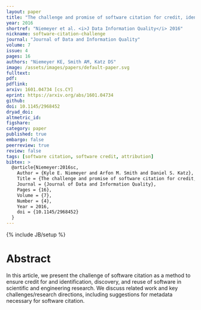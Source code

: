 ```yaml
---
layout: paper
title: "The challenge and promise of software citation for credit, identification, discovery, and reuse"
year: 2016
shortref: "Niemeyer et al. <i>J Data Information Quality</i> 2016"
nickname: software-citation-challenge
journal: "Journal of Data and Information Quality"
volume: 7
issue: 4
pages: 16
authors: "Niemeyer KE, Smith AM, Katz DS"
image: /assets/images/papers/default-paper.svg
fulltext:
pdf:
pdflink:
arxiv: 1601.04734 [cs.CY]
eprint: https://arxiv.org/abs/1601.04734
github:
doi: 10.1145/2968452
dryad_doi:
altmetric_id:
figshare:
category: paper
published: true
embargo: false
peerreview: true
review: false
tags: [software citation, software credit, attribution]
bibtex: >
  @article{Niemeyer:2016sc,
    Author = {Kyle E. Niemeyer and Arfon M. Smith and Daniel S. Katz},
    Title = {The challenge and promise of software citation for credit, identification, discovery, and reuse},
    Journal = {Journal of Data and Information Quality},
    Pages = {16},
    Volume = {7},
    Number = {4},
    Year = 2016,
    doi = {10.1145/2968452}
  }
---
```

{% include JB/setup %}

# Abstract

In this article, we present the challenge of software citation as a method to ensure credit for and identification, discovery, and reuse of software in scientific and engineering research. We discuss related work and key challenges/research directions, including suggestions for metadata necessary for software citation.
